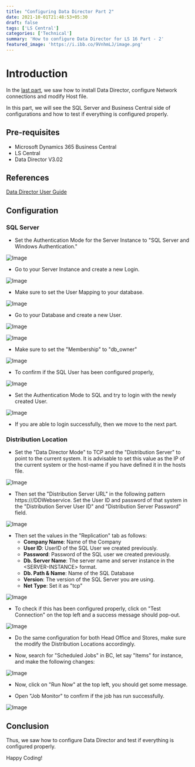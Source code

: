 ```yaml
---
title: "Configuring Data Director Part 2"
date: 2021-10-01T21:48:53+05:30
draft: false
tags: ['LS Central']
categories: ['Technical']
summary: 'How to configure Data Director for LS 16 Part - 2'
featured_image: 'https://i.ibb.co/9VnhmLJ/image.png'
---
```


# Introduction
In the [last part](/posts/ls-central/configure-data-director-part-1/), we saw how to install Data Director, configure Network connections and modify Host file.

In this part, we will see the SQL Server and Business Central side of configurations and how to test if everything is configured properly.

## Pre-requisites
- Microsoft Dynamics 365 Business Central 
- LS Central
- Data Director V3.02

## References
[Data Director User Guide](https://implementation.ls-one.com/Content/Documents/InstallGuides/LS%20Data%20Director%20User%20Guide.pdf)

## Configuration
### SQL Server
- Set the Authentication Mode for the Server Instance to "SQL Server and Windows Authentication."

![Image](https://i.ibb.co/WpKM6q8/image.png)

- Go to your Server Instance and create a new Login.

![Image](https://i.ibb.co/GpYv70b/image.png)

- Make sure to set the User Mapping to your database.

![Image](https://i.ibb.co/KKVYVz9/image.png)

- Go to your Database and create a new User.

![Image](https://i.ibb.co/TWZRgzZ/image.png)

![Image](https://i.ibb.co/kM3nnpy/image.png)

- Make sure to set the "Membership" to "db_owner"

![Image](https://i.ibb.co/vHGfjKq/image.png)

- To confirm if the SQL User has been configured properly, 

![Image](https://i.ibb.co/ykWZQqq/image.png)

- Set the Authentication Mode to SQL and try to login with the newly created User.

![Image](https://i.ibb.co/mRTpMgT/image.png)

- If you are able to login successfully, then we move to the next part.

### Distribution Location
- Set the "Data Director Mode" to TCP and the "Distribution Server" to point to the current system. It is advisable to set this value as the IP of the current system or the host-name if you have defined it in the hosts file.

![Image](https://i.ibb.co/T2wzq6X/image.png)

- Then set the "Distribution Server URL" in the following pattern https://<IP>/DDWebservice. Set the User ID and password of that system in the "Distribution Server User ID" and "Distribution Server Password" field.

![Image](https://i.ibb.co/znR4MjM/image.png)

- Then set the values in the "Replication" tab as follows:
    - **Company Name**: Name of the Company
    - **User ID**: UserID of the SQL User we created previously.
    - **Password**: Password of the SQL user we created previously.
    - **Db. Server Name**: The server name and server instance in the <SERVER-NAME>\<SERVER-INSTANCE> format.
    - **Db. Path & Name**: Name of the SQL Database
    - **Version**: The version of the SQL Server you are using.
    - **Net Type**: Set it as "tcp"

![Image](https://i.ibb.co/8NdHCCM/image.png)

- To check if this has been configured properly, click on "Test Connection" on the top left and a success message should pop-out.

![Image](https://i.ibb.co/9VnhmLJ/image.png)

- Do the same configuration for both Head Office and Stores, make sure the modify the Distribution Locations accordingly.

- Now, search for "Scheduled Jobs" in BC, let say "Items" for instance, and make the following changes:

![Image](https://i.ibb.co/dpKCFRc/image.png)

- Now, click on "Run Now" at the top left, you should get some message.

- Open "Job Monitor" to confirm if the job has run successfully.

![Image](https://i.ibb.co/1dD0bYF/image.png)

## Conclusion
Thus, we saw how to configure Data Director and test if everything is configured properly. 

Happy Coding!